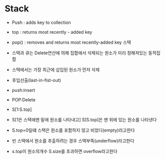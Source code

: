 # Stack



- Push : adds key to collection
- top : returns most recently - added key
- pop() : removes and returns most recently-added key
스택

- 스택과 큐는 Delete연산에 의해 집합에서 삭제되는 원소가 미리 정해져있는 동적집합
- 스택에서는 가장 최근에 삽입된 원소가 먼저 삭제
- 후입선출(last-in-fist-out)

- push:insert
- POP:Delete

- S[1:S.top]
- S[1은 스택에맨 밑에 원소를 나타내고] S[S.top]은 맨 위에 있는 원소를 나타낸다

- S.top=0일떄 스택은 원소를 포함하지 않고 비었디(empty)라고한다
- 빈 스택에서 원소를 추출하려는 경우 스택부족(underflow)라고한다
- s.top이 원소의개수 S.size를 초과하면 overflow라고한다